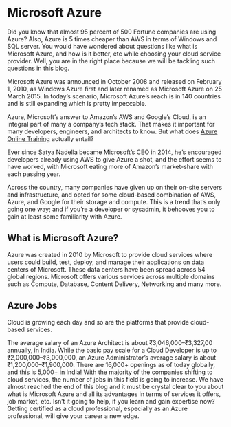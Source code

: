 # Microsoft Azure

Did you know that almost 95 percent of 500 Fortune companies are using Azure? Also, Azure is 5 times cheaper than AWS in terms of Windows and SQL server. You would have wondered about questions like what is Microsoft Azure, and how is it better, etc while choosing your cloud service provider. Well, you are in the right place because we will be tackling such questions in this blog. 

Microsoft Azure was announced in October 2008 and released on February 1, 2010, as Windows Azure first and later renamed as Microsoft Azure on 25 March 2015. In today’s scenario, Microsoft Azure’s reach is in 140 countries and is still expanding which is pretty impeccable. 

Azure, Microsoft’s answer to Amazon’s AWS and Google’s Cloud, is an integral part of many a company’s tech stack. That makes it important for many developers, engineers, and architects to know. But what does [Azure Online Training](https://intellipaat.com/microsoft-azure-training/) actually entail?

Ever since Satya Nadella became Microsoft’s CEO in 2014, he’s encouraged developers already using AWS to give Azure a shot, and the effort seems to have worked, with Microsoft eating more of Amazon’s market-share with each passing year. 

Across the country, many companies have given up on their on-site servers and infrastructure, and opted for some cloud-based combination of AWS, Azure, and Google for their storage and compute. This is a trend that’s only going one way; and if you’re a developer or sysadmin, it behooves you to gain at least some familiarity with Azure.

## What is Microsoft Azure?

Azure was created in 2010 by Microsoft to provide cloud services where users could build, test, deploy, and manage their applications on data centers of Microsoft. These data centers have been spread across 54 global regions. Microsoft offers various services across multiple domains such as Compute, Database, Content Delivery, Networking and many more.

## Azure Jobs

Cloud is growing each day and so are the platforms that provide cloud-based services.

The average salary of an Azure Architect is about ₹3,046,000–₹3,327,00 annually, in India.
While the basic pay scale for a Cloud Developer is up to ₹2,000,000–₹3,000,000, an Azure Administrator’s average salary is about ₹1,200,000–₹1,900,000.
There are 16,000+ openings as of today globally, and this is 5,000+ in India! With the majority of the companies shifting to cloud services, the number of jobs in this field is going to increase.
We have almost reached the end of this blog and it must be crystal clear to you about what is Microsoft Azure and all its advantages in terms of services it offers, job market, etc. Isn’t it going to help, if you learn and gain expertise now? Getting certified as a cloud professional, especially as an Azure professional, will give your career a new edge.
